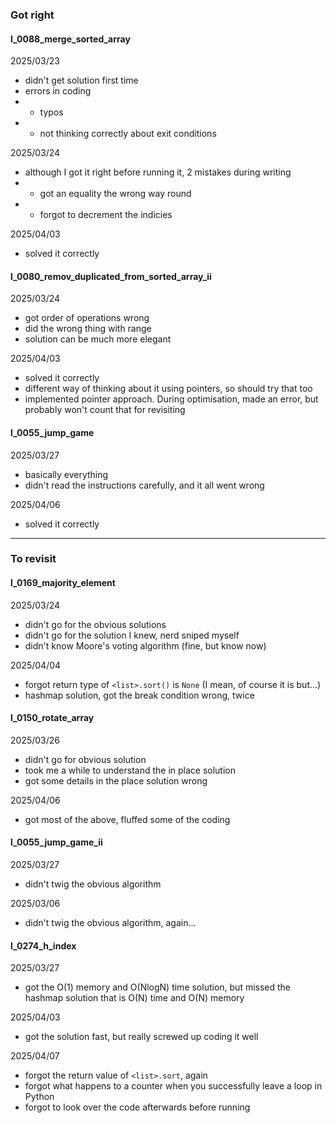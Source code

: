 ### Got right


#### l_0088_merge_sorted_array
2025/03/23
- didn't get solution first time
- errors in coding
- - typos
- - not thinking correctly about exit conditions

2025/03/24
- although I got it right before running it, 2 mistakes during writing
- - got an equality the wrong way round
- - forgot to decrement the indicies

2025/04/03
- solved it correctly


#### l_0080_remov_duplicated_from_sorted_array_ii
2025/03/24
- got order of operations wrong
- did the wrong thing with range
- solution can be much more elegant

2025/04/03
- solved it correctly
- different way of thinking about it using pointers, so should try that too
- implemented pointer approach. During optimisation, made an error, but probably won't count that for revisiting


#### l_0055_jump_game
2025/03/27
- basically everything
- didn't read the instructions carefully, and it all went wrong

2025/04/06
- solved it correctly

----------------

### To revisit

#### l_0169_majority_element
2025/03/24
- didn't go for the obvious solutions
- didn't go for the solution I knew, nerd sniped myself
- didn't know Moore's voting algorithm (fine, but know now)

2025/04/04
- forgot return type of `<list>.sort()` is `None` (I mean, of course it is but...)
- hashmap solution, got the break condition wrong, twice

#### l_0150_rotate_array
2025/03/26
- didn't go for obvious solution
- took me a while to understand the in place solution
- got some details in the place solution wrong

2025/04/06
- got most of the above, fluffed some of the coding

#### l_0055_jump_game_ii
2025/03/27
- didn't twig the obvious algorithm

2025/03/06
- didn't twig the obvious algorithm, again...

#### l_0274_h_index
2025/03/27
- got the O(1) memory and O(NlogN) time solution, but missed the
hashmap solution that is O(N) time and O(N) memory

2025/04/03
- got the solution fast, but really screwed up coding it well

2025/04/07
- forgot the return value of `<list>.sort`, again
- forgot what happens to a counter when you successfully leave a loop in Python
- forgot to look over the code afterwards before running
